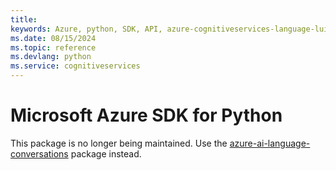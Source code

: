 ```yaml
---
title: 
keywords: Azure, python, SDK, API, azure-cognitiveservices-language-luis, cognitiveservices
ms.date: 08/15/2024
ms.topic: reference
ms.devlang: python
ms.service: cognitiveservices
---
```

# Microsoft Azure SDK for Python

This package is no longer being maintained. Use the [azure-ai-language-conversations](https://pypi.org/project/azure-ai-language-conversations/) package instead.

